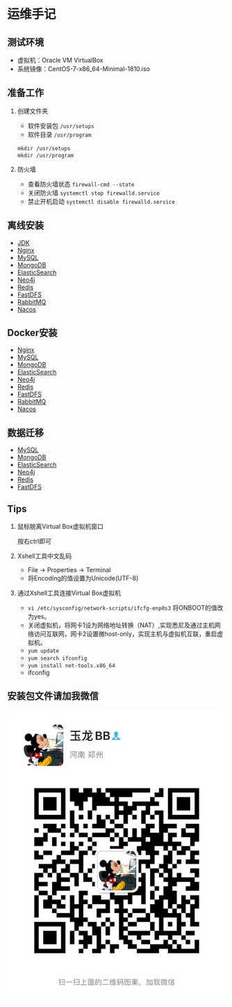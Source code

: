 # 运维手记

## 测试环境

* 虚拟机：Oracle VM VirtualBox
* 系统镜像：CentOS-7-x86_64-Minimal-1810.iso

## 准备工作

1. 创建文件夹

    * 软件安装包 `/usr/setups`
    * 软件目录 `/usr/program`

    ```shell
    mkdir /usr/setups
    mkdir /usr/program
    ```

2. 防火墙

    * 查看防火墙状态 `firewall-cmd --state`
    * 关闭防火墙 `systemctl stop firewalld.service`
    * 禁止开机启动 `systemctl disable firewalld.service`

## 离线安装

* [JDK](/offline/JDK.md)
* [Nginx](/offline/Nginx.md)
* [MySQL](/offline/MySQL.md)
* [MongoDB](/offline/MongoDB.md)
* [ElasticSearch](/offline/ElasticSearch.md)
* [Neo4j](/offline/Neo4j.md)
* [Redis](/offline/Redis.md)
* [FastDFS](/offline/FastDFS.md)
* [RabbitMQ](/offline/RabbitMQ.md)
* [Nacos](/offline/Nacos.md)

## Docker安装

* [Nginx](/docker/Nginx.md)
* [MySQL](/docker/MySQL.md)
* [MongoDB](/docker/MongoDB.md)
* [ElasticSearch](/docker/ElasticSearch.md)
* [Neo4j](/docker/Neo4j.md)
* [Redis](/docker/Redis.md)
* [FastDFS](/docker/FastDFS.md)
* [RabbitMQ](/docker/RabbitMQ.md)
* [Nacos](/docker/Nacos.md)

## 数据迁移

* [MySQL](/migration/MySQL.md)
* [MongoDB](/migration/MongoDB.md)
* [ElasticSearch](/migration/ElasticSearch.md)
* [Neo4j](/migration/Neo4j.md)
* [Redis](/offline/Redis.md)
* [FastDFS](/migration/FastDFS.md)

## Tips

1. 鼠标脱离Virtual Box虚拟机窗口

    按右ctrl即可

2. Xshell工具中文乱码

    * File -> Properties -> Terminal
    * 将Encoding的值设置为Unicode(UTF-8)

3. 通过Xshell工具连接Virtual Box虚拟机

    * `vi /etc/sysconfig/network-scripts/ifcfg-enp0s3` 将ONBOOT的值改为yes。
    * 关闭虚拟机，将网卡1设为网络地址转换（NAT）,实现悉尼及通过主机网络访问互联网，网卡2设置微host-only，实现主机与虚拟机互联，重启虚拟机。
    * `yum update`
    * `yum search ifconfig`
    * `yum install net-tools.x86_64`
    * ifconfig

## 安装包文件请加我微信

![微信二维码](/images/wechat.jpg)
